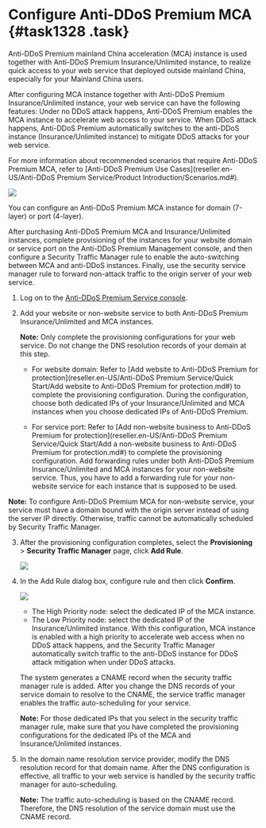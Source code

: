 # Configure Anti-DDoS Premium MCA {#task1328 .task}

Anti-DDoS Premium mainland China acceleration \(MCA\) instance is used together with Anti-DDoS Premium Insurance/Unlimited instance, to realize quick access to your web service that deployed outside mainland China, especially for your Mainland China users.

After configuring MCA instance together with Anti-DDoS Premium Insurance/Unlimited instance, your web service can have the following features: Under no DDoS attack happens, Anti-DDoS Premium enables the MCA instance to accelerate web access to your service. When DDoS attack happens, Anti-DDoS Premium automatically switches to the anti-DDoS instance \(Insurance/Unlimited instance\) to mitigate DDoS attacks for your web service.

For more information about recommended scenarios that require Anti-DDoS Premium MCA, refer to [Anti-DDoS Premium Use Cases](reseller.en-US/Anti-DDoS Premium Service/Product Introduction/Scenarios.md#).

![](http://static-aliyun-doc.oss-cn-hangzhou.aliyuncs.com/assets/img/79672/154780976335306_en-US.png)

You can configure an Anti-DDoS Premium MCA instance for domain \(7-layer\) or port \(4-layer\).

After purchasing Anti-DDoS Premium MCA and Insurance/Unlimited instances, complete provisioning of the instances for your website domain or service port on the Anti-DDoS Premium Management console, and then configure a Security Traffic Manager rule to enable the auto-switching between MCA and anti-DDoS instances. Finally, use the security service manager rule to forward non-attack traffic to the origin server of your web service.

1.  Log on to the [Anti-DDoS Premium Service console](https://partners-intl.console.aliyun.com/#/ddosdip). 
2.  Add your website or non-website service to both Anti-DDoS Premium Insurance/Unlimited and MCA instances. 

    **Note:** Only complete the provisioning configurations for your web service. Do not change the DNS resolution records of your domain at this step.

    -   For website domain: Refer to [Add website to Anti-DDoS Premium for protection](reseller.en-US/Anti-DDoS Premium Service/Quick Start/Add website to Anti-DDoS Premium for protection.md#) to complete the provisioning configuration. During the configuration, choose both dedicated IPs of your Insurance/Unlimited and MCA instances when you choose dedicated IPs of Anti-DDoS Premium.

    -   For service port: Refer to [Add non-website business to Anti-DDoS Premium for protection](reseller.en-US/Anti-DDoS Premium Service/Quick Start/Add a non-website business to Anti-DDoS Premium for protection.md#) to complete the provisioning configuration. Add forwarding rules under both Anti-DDoS Premium Insurance/Unlimited and MCA instances for your non-website service. Thus, you have to add a forwarding rule for your non-website service for each instance that is supposed to be used.

**Note:** To configure Anti-DDoS Premium MCA for non-website service, your service must have a domain bound with the origin server instead of using the server IP directly. Otherwise, traffic cannot be automatically scheduled by Security Traffic Manager.

3.  After the provisioning configuration completes, select the **Provisioning** \> **Security Traffic Manager** page, click **Add Rule**. 

    ![](http://static-aliyun-doc.oss-cn-hangzhou.aliyuncs.com/assets/img/79672/154780976335308_en-US.png)

4.  In the Add Rule dialog box, configure rule and then click **Confirm**. 

    ![](http://static-aliyun-doc.oss-cn-hangzhou.aliyuncs.com/assets/img/79672/154780976335312_en-US.png)

    -   The High Priority node: select the dedicated IP of the MCA instance.
    -   The Low Priority node: select the dedicated IP of the Insurance/Unlimited instance.
    With this configuration, MCA instance is enabled with a high priority to accelerate web access when no DDoS attack happens, and the Security Traffic Manager automatically switch traffic to the anti-DDoS instance for DDoS attack mitigation when under DDoS attacks.

    The system generates a CNAME record when the security traffic manager rule is added. After you change the DNS records of your service domain to resolve to the CNAME, the service traffic manager enables the traffic auto-scheduling for your service.

    **Note:** For those dedicated IPs that you select in the security traffic manager rule, make sure that you have completed the provisioning configurations for the dedicated IPs of the MCA and Insurance/Unlimited instances.

5.  In the domain name resolution service provider, modify the DNS resolution record for that domain name. After the DNS configuration is effective, all traffic to your web service is handled by the security traffic manager for auto-scheduling.

    **Note:** The traffic auto-scheduling is based on the CNAME record. Therefore, the DNS resolution of the service domain must use the CNAME record.


